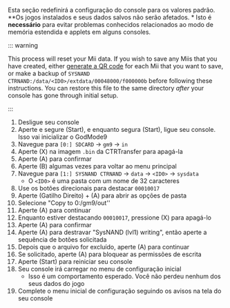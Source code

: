 Esta seção redefinirá a configuração do console para os valores padrão. \*\*Os jogos instalados e seus dados salvos não serão afetados. \* Isto é **necessário** para evitar problemas conhecidos relacionados ao modo de memória estendida e applets em alguns consoles.

::: warning

This process will reset your Mii data. If you wish to save any Miis that you have created, either [generate a QR code](https://en-americas-support.nintendo.com/app/answers/detail/a_id/298/~/how-to-generate-a-qr-code%E2%84%A2-for-a-mii) for each Mii that you want to save, or make a backup of `SYSNAND CTRNAND:/data/<ID0>/extdata/00048000/f000000b` before following these instructions. You can restore this file to the same directory _after_ your console has gone through initial setup.

:::

1. Desligue seu console
2. Aperte e segure (Start), e enquanto segura (Start), ligue seu console. Isso vai inicializar o GodMode9
3. Navegue para `[0:] SDCARD` -> `gm9` -> `in`
4. Aperte (X) na imagem `.bin` da CTRTransfer para apagá-la
5. Aperte (A) para confirmar
6. Aperte (B) algumas vezes para voltar ao menu principal
7. Navegue para `[1:] SYSNAND CTRNAND` -> `data` -> `<ID0>` -> `sysdata`
    - O `<ID0>` é uma pasta com um nome de 32 caracteres
8. Use os botões direcionais para destacar `00010017`
9. Aperte (Gatilho Direito) + (A) para abrir as opções de pasta
10. Selecione "Copy to 0:/gm9/out''
11. Aperte (A) para continuar
12. Enquanto estiver destacando `00010017`, pressione (X) para apagá-lo
13. Aperte (A) para confirmar
14. Aperte (A) para destravar "SysNAND (lvl1) writing", então aperte a sequência de botões solicitada
15. Depois que o arquivo for excluído, aperte (A) para continuar
16. Se solicitado, aperte (A) para bloquear as permissões de escrita
17. Aperte (Start) para reiniciar seu console
18. Seu console irá carregar no menu de configuração inicial
    - Isso é um comportamento esperado. Você não perdeu nenhum dos seus dados do jogo
19. Complete o menu inicial de configuração seguindo os avisos na tela do seu console

